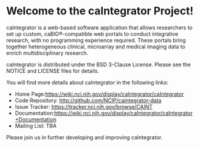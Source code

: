 Welcome to the caIntegrator Project!
==============================

caIntegrator is a web-based software application that allows researchers to set up custom, 
caBIG®-compatible web portals to conduct integrative research, with no  programming experience required. 
These portals bring together heterogeneous clinical, microarray and medical imaging data to enrich multidisciplinary research.

caIntegrator is distributed under the BSD 3-Clause License.
Please see the NOTICE and LICENSE files for details.

You will find more details about caIntegrator in the following links:

 * Home Page:https://wiki.nci.nih.gov/display/caIntegrator/caIntegrator
 * Code Repository: http://github.com/NCIP/caintegrator-data
 * Issue Tracker: https://tracker.nci.nih.gov/browse/CAINT
 * Documentation:https://wiki.nci.nih.gov/display/caIntegrator/caIntegrator+Documentation
 * Mailing List: TBA


Please join us in further developing and improving caIntegrator.
